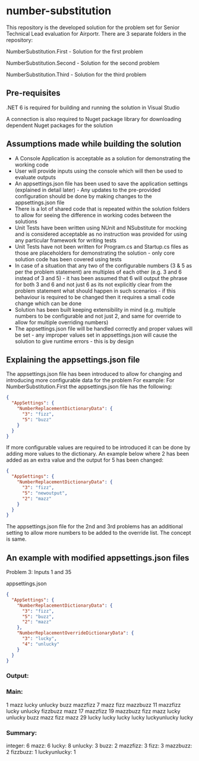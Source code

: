 # number-substitution
This repository is the developed solution for the problem set for Senior Technical Lead evaluation for Airportr. There are 3 separate folders in the repository:

NumberSubstitution.First - Solution for the first problem

NumberSubstitution.Second - Solution for the second problem

NumberSubstitution.Third - Solution for the third problem

## Pre-requisites
.NET 6 is required for building and running the solution in Visual Studio

A connection is also required to Nuget package library for downloading dependent Nuget packages for the solution

## Assumptions made while building the solution
- A Console Application is acceptable as a solution for demonstrating the working code
- User will provide inputs using the console which will then be used to evaluate outputs
- An appsettings.json file has been used to save the application settings (explained in detail later) - Any updates to the pre-provided configuration should be done by making changes to the appsettings.json file
- There is a lot of shared code that is repeated within the solution folders to allow for seeing the difference in working codes between the solutions
- Unit Tests have been written using NUnit and NSubstitute for mocking and is considered acceptable as no instruction was provided for using any particular framework for writing tests
- Unit Tests have not been written for Program.cs and Startup.cs files as those are placeholders for demonstrating the solution - only core solution code has been covered using tests
- In case of a situation that any two of the configurable numbers (3 & 5 as per the problem statement) are multiples of each other (e.g. 3 and 6 instead of 3 and 5) - it has been assumed that 6 will output the phrase for both 3 and 6 and not just 6 as its not explicitly clear from the problem statement what should happen in such scenarios - if this behaviour is required to be changed then it requires a small code change which can be done
- Solution has been built keeping extensibility in mind (e.g. multiple numbers to be configurable and not just 2, and same for override to allow for multiple overriding numbers)
- The appsettings.json file will be handled correctly and proper values will be set - any improper values set in appsettings.json will cause the solution to give runtime errors - this is by design

## Explaining the appsettings.json file
The appsettings.json file has been introduced to allow for changing and introducing more configurable data for the problem
For example: For NumberSubstitution.First the appsettings.json file has the following:

```json
{
  "AppSettings": {
    "NumberReplacementDictionaryData": {
      "3": "fizz",
      "5": "buzz"
    }
  }
}
```

If more configurable values are required to be introduced it can be done by adding more values to the dictionary. An example below where 2 has been added as an extra value and the output for 5 has been changed:

```json
{
  "AppSettings": {
    "NumberReplacementDictionaryData": {
      "3": "fizz",
      "5": "newoutput",
      "2": "mazz"
    }
  }
}
```

The appsettings.json file for the 2nd and 3rd problems has an additional setting to allow more numbers to be added to the override list. The concept is same. 

## An example with modified appsettings.json files

Problem 3: Inputs 1 and 35

appsettings.json 

```json
{
  "AppSettings": {
    "NumberReplacementDictionaryData": {
      "3": "fizz",
      "5": "buzz",
      "2": "mazz"
    },
    "NumberReplacementOverrideDictionaryData": {
      "3": "lucky",
      "4": "unlucky"
    }
  }
}
```

### Output:

### Main:

1 mazz lucky unlucky buzz mazzfizz 7 mazz fizz mazzbuzz 11 mazzfizz lucky unlucky fizzbuzz mazz 17 mazzfizz 19 mazzbuzz fizz mazz lucky unlucky buzz mazz fizz mazz 29 lucky lucky lucky lucky luckyunlucky lucky

### Summary:

integer: 6 mazz: 6 lucky: 8 unlucky: 3 buzz: 2 mazzfizz: 3 fizz: 3 mazzbuzz: 2 fizzbuzz: 1 luckyunlucky: 1
